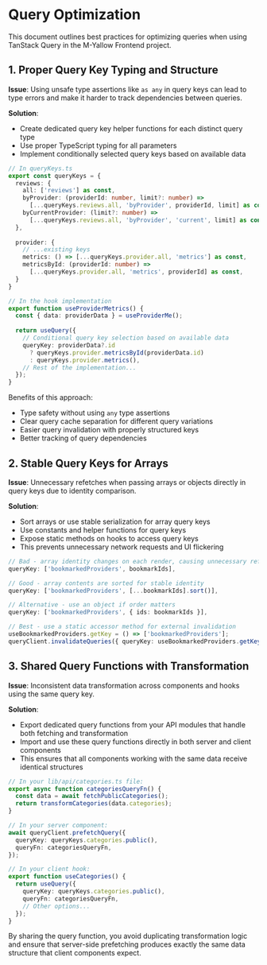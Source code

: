 # Query Optimization

This document outlines best practices for optimizing queries when using TanStack Query in the M-Yallow Frontend project.

## 1. Proper Query Key Typing and Structure

**Issue**: Using unsafe type assertions like `as any` in query keys can lead to type errors and make it harder to track dependencies between queries.

**Solution**:
- Create dedicated query key helper functions for each distinct query type
- Use proper TypeScript typing for all parameters
- Implement conditionally selected query keys based on available data

```typescript
// In queryKeys.ts
export const queryKeys = {
  reviews: {
    all: ['reviews'] as const,
    byProvider: (providerId: number, limit?: number) => 
      [...queryKeys.reviews.all, 'byProvider', providerId, limit] as const,
    byCurrentProvider: (limit?: number) => 
      [...queryKeys.reviews.all, 'byProvider', 'current', limit] as const,
  },
  
  provider: {
    // ...existing keys
    metrics: () => [...queryKeys.provider.all, 'metrics'] as const,
    metricsById: (providerId: number) => 
      [...queryKeys.provider.all, 'metrics', providerId] as const,
  }
}

// In the hook implementation
export function useProviderMetrics() {
  const { data: providerData } = useProviderMe();
  
  return useQuery({
    // Conditional query key selection based on available data
    queryKey: providerData?.id 
      ? queryKeys.provider.metricsById(providerData.id)
      : queryKeys.provider.metrics(),
    // Rest of the implementation...
  });
}
```

Benefits of this approach:
- Type safety without using `any` type assertions
- Clear query cache separation for different query variations
- Easier query invalidation with properly structured keys
- Better tracking of query dependencies

## 2. Stable Query Keys for Arrays

**Issue**: Unnecessary refetches when passing arrays or objects directly in query keys due to identity comparison.

**Solution**:
- Sort arrays or use stable serialization for array query keys
- Use constants and helper functions for query keys
- Expose static methods on hooks to access query keys
- This prevents unnecessary network requests and UI flickering

```typescript
// Bad - array identity changes on each render, causing unnecessary refetches
queryKey: ['bookmarkedProviders', bookmarkIds],

// Good - array contents are sorted for stable identity
queryKey: ['bookmarkedProviders', [...bookmarkIds].sort()],

// Alternative - use an object if order matters
queryKey: ['bookmarkedProviders', { ids: bookmarkIds }],

// Best - use a static accessor method for external invalidation
useBookmarkedProviders.getKey = () => ['bookmarkedProviders'];
queryClient.invalidateQueries({ queryKey: useBookmarkedProviders.getKey() });
```

## 3. Shared Query Functions with Transformation

**Issue**: Inconsistent data transformation across components and hooks using the same query key.

**Solution**:
- Export dedicated query functions from your API modules that handle both fetching and transformation
- Import and use these query functions directly in both server and client components
- This ensures that all components working with the same data receive identical structures

```typescript
// In your lib/api/categories.ts file:
export async function categoriesQueryFn() {
  const data = await fetchPublicCategories();
  return transformCategories(data.categories);
}

// In your server component:
await queryClient.prefetchQuery({
  queryKey: queryKeys.categories.public(),
  queryFn: categoriesQueryFn,
});

// In your client hook:
export function useCategories() {
  return useQuery({
    queryKey: queryKeys.categories.public(),
    queryFn: categoriesQueryFn,
    // Other options...
  });
}
```

By sharing the query function, you avoid duplicating transformation logic and ensure that server-side prefetching produces exactly the same data structure that client components expect.
